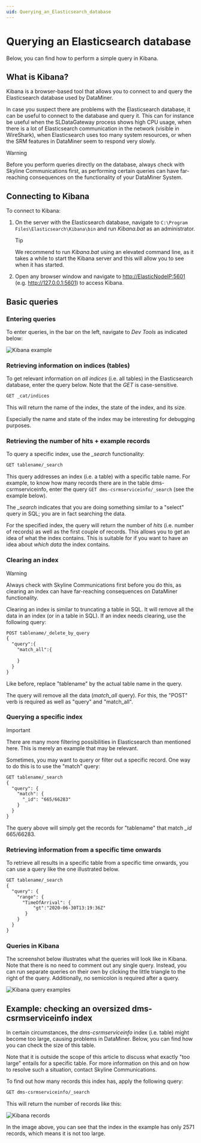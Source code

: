 ```yaml
---
uid: Querying_an_Elasticsearch_database
---
```


# Querying an Elasticsearch database

Below, you can find how to perform a simple query in Kibana.

## What is Kibana?

Kibana is a browser-based tool that allows you to connect to and query the Elasticsearch database used by DataMiner.

In case you suspect there are problems with the Elasticsearch database, it can be useful to connect to the database and query it. This can for instance be useful when the SLDataGateway process shows high CPU usage, when there is a lot of Elasticsearch communication in the network (visible in WireShark), when Elasticsearch uses too many system resources, or when the SRM features in DataMiner seem to respond very slowly.

> [!WARNING]
> Before you perform queries directly on the database, always check with Skyline Communications first, as performing certain queries can have far-reaching consequences on the functionality of your DataMiner System.

## Connecting to Kibana

To connect to Kibana:

1. On the server with the Elasticsearch database, navigate to `C:\Program Files\Elasticsearch\Kibana\bin` and run *Kibana.bat* as an administrator.

    > [!TIP]
    > We recommend to run *Kibana.bat* using an elevated command line, as it takes a while to start the Kibana server and this will allow you to see when it has started.

2. Open any browser window and navigate to <http://ElasticNodeIP:5601> (e.g. <http://127.0.0.1:5601>) to access Kibana.

## Basic queries

### Entering queries

To enter queries, in the bar on the left, navigate to *Dev Tools* as indicated below:

![Kibana example](~/user-guide/images/kibana_example.png)

### Retrieving information on indices (tables)

To get relevant information on *all indices* (i.e. all tables) in the Elasticsearch database, enter the query below. Note that the *GET* is case-sensitive.

```txt
GET _cat/indices
```

This will return the name of the index, the state of the index, and its size.

Especially the name and state of the index may be interesting for debugging purposes.

### Retrieving the number of hits + example records

To query a specific index, use the *_search* functionality:

```txt
GET tablename/_search
```

This query addresses an index (i.e. a table) with a specific table name. For example, to know how many records there are in the table dms-csrmserviceinfo, enter the query `GET dms-csrmserviceinfo/_search` (see the example below).

The *_search* indicates that you are doing something similar to a "select" query in SQL; you are in fact searching the data.

For the specified index, the query will return the number of *hits* (i.e. number of records) as well as the first couple of records. This allows you to get an idea of what the index contains. This is suitable for if you want to have an idea about *which data* the index contains.

### Clearing an index

> [!WARNING]
> Always check with Skyline Communications first before you do this, as clearing an index can have far-reaching consequences on DataMiner functionality.

Clearing an index is similar to truncating a table in SQL. It will remove all the data in an index (or in a table in SQL). If an index needs clearing, use the following query:

```txt
POST tablename/_delete_by_query
{
  "query":{
    "match_all":{
      
    }
  }
}
```

Like before, replace "tablename" by the actual table name in the query.

The query will remove all the data (*match_all* query). For this, the "POST" verb is required as well as "query" and "match_all".

### Querying a specific index

> [!IMPORTANT]
> There are many more filtering possibilities in Elasticsearch than mentioned here. This is merely an example that may be relevant.

Sometimes, you may want to query or filter out a specific record. One way to do this is to use the "match" query:

```txt
GET tablename/_search
{
  "query": {
    "match": {
      "_id": "665/66283"
    }
  }
}
```

The query above will simply get the records for "tablename" that match *_id* 665/66283.

### Retrieving information from a specific time onwards

To retrieve all results in a specific table from a specific time onwards, you can use a query like the one illustrated below.

```txt
GET tablename/_search
{
  "query": {
    "range": {
      "TimeOfArrival": {
          "gt":"2020-06-30T13:19:36Z"
       }
    }
  }
}
```

### Queries in Kibana

The screenshot below illustrates what the queries will look like in Kibana. Note that there is no need to comment out any single query. Instead, you can run separate queries on their own by clicking the little triangle to the right of the query. Additionally, no semicolon is required after a query.

![Kibana query examples](~/user-guide/images/kibana_query_examples.png)

## Example: checking an oversized dms-csrmserviceinfo index

In certain circumstances, the *dms-csrmserviceinfo* index (i.e. table) might become too large, causing problems in DataMiner. Below, you can find how you can check the size of this table.

Note that it is outside the scope of this article to discuss what exactly "too large" entails for a specific table. For more information on this and on how to resolve such a situation, contact Skyline Communications.

To find out how many records this index has, apply the following query:

```txt
GET dms-csrmserviceinfo/_search
```

This will return the number of records like this:

![Kibana records](~/user-guide/images/kibana_example_records.png)

In the image above, you can see that the index in the example has only 2571 records, which means it is not too large.
